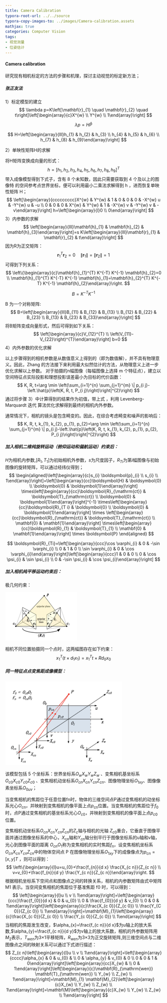 ```yaml
---
title: Camera Calibration
typora-root-url: ../../source
typora-copy-images-to: ../images/Camera-calibration.assets
mathjax: true
categories: Computer Vision
tags:
- 视觉测量
- 位姿估计
---
```


#### Camera calibration

研究现有相机标定的方法的步骤和机理，探讨主动视觉的标定新方法；

##### 张正友法

<!--more-->

1）标定模型的建立
$$
\lambda p=K\left[\mathbf{r}_{1} \quad \mathbf{r}_{2} \quad t\right]\left[\begin{array}{c}X^{w} \\ Y^{w} \\ 1\end{array}\right]
$$

$$
\lambda p=H \hat{P}
$$

$$
H=\left[\begin{array}{lll}h_{1} & h_{2} & h_{3} \\ h_{4} & h_{5} & h_{6} \\ h_{7} & h_{8} & h_{9}\end{array}\right]
$$

 2）单映性矩阵H的求解

将H矩阵变换成向量的形式： 
$$
h=\left[h_{1}, h_{2}, h_{3}, h_{4}, h_{5}, h_{6}, h_{7}, h_{8}, h_{9}\right]^{T}
$$
带入成像模型得到下式子，含有 8 个未知数，因此只需要获取到 4 个及以上的图像特 的空间参考点世界坐标，便可以利用最小二乘法求解得到 h ，进而恢复单映性矩阵 H；
$$
\left[\begin{array}{ccccccccc}X^{w} & Y^{w} & 1 & 0 & 0 & 0 & -X^{w} u & -Y^{w} u & -u \\ 0 & 0 & 0 & X^{w} & Y^{w} & 1 & -X^{w} v & -Y^{w} v & -v\end{array}\right] h=\left[\begin{array}{l}0 \\ 0\end{array}\right]
$$
3）内参数的求解 
$$
\left[\begin{array}{lll}\mathbf{h}_{1} & \mathbf{h}_{2} & \mathbf{h}_{3}\end{array}\right]=s K\left[\begin{array}{lll}\mathbf{r}_{1} & \mathbf{r}_{2} & t\end{array}\right]
$$
因为R为正交矩阵：
$$
\mathbf{r}_{1}^{T} \mathbf{r}_{2}=0 \quad\left\|\mathbf{r}_{1}\right\|=\left\|\mathbf{r}_{2}\right\|=1
$$
可得到下列关系：
$$
\left\{\begin{array}{c}\mathbf{h}_{1}^{T} K^{-T} K^{-1} \mathbf{h}_{2}=0 \\ \mathbf{h}_{1}^{T} K^{-T} K^{-1} \mathbf{h}_{1}=\mathbf{h}_{2}^{T} K^{-T} K^{-1} \mathbf{h}_{2}\end{array}\right.
$$

$$
B = K^{-T} K^{-1} 
$$

B 为一个对称矩阵:
$$
B=\left[\begin{array}{lll}B_{11} & B_{12} & B_{13} \\ B_{12} & B_{22} & B_{23} \\ B_{13} & B_{23} & B_{33}\end{array}\right]
$$
将B矩阵变成向量形式，然后可得到如下关系：
$$
\left[\begin{array}{c}V_{12}^{T} \\ \left(V_{11}-V_{22}\right)^{T}\end{array}\right] b=0
$$
4）内外参数的优化求解

以上步骤得到的相机参数是从数值意义上得到的（即为数值解），并不具有物理意义。因此，Zhang 的方法接下来利用最大似然估计的方法，从物理意义上进一步优化求解以上参数。 对于拍摄的n幅图像（每幅图像上选择 m 个特征点），建立以空间特征点实际投影和理想投影误差最小为目标的代价函数：
$$
K, R, t=\arg \min \left(\sum_{i=1}^{n} \sum_{j=1}^{m} \| p_{i j}-\left.\hat{p}\left(K, R, t, P_{i j}\right)\right|^{2}\right)
$$
通过将步骤 3）中计算得到的结果作为初值，带上式 ，利用 Levenberg-Marquardt 迭代 算法优化求解得到最终的相机内外参数。

通常情况下，相机的镜头是包含畸变的。因此，在综合考虑畸变和噪声的影响后：
$$
K, R, t, k_{1}, k_{2}, p_{1}, p_{2}=\arg \min \left(\sum_{i=1}^{n} \sum_{j=1}^{m} \| p_{i j}-\left.\hat{p}\left(K, R, t, k_{1}, k_{2}, p_{1}, p_{2}, P_{i j}\right)\right|^{2}\right)
$$

##### 加入相机二维纯旋转运动（俯仰运动和偏航运动）约束后：

$H$为相机内参数,$[R_{1},T_{1}]$为初始相机外参数，$s$为尺度因子，$R_{Ti}$为第$i$幅图像与初始图像的旋转矩阵，可以通过经纬仪得到；
$$
\begin{aligned}\left[\begin{array}{c}s_{i} \boldsymbol{p}_{i} \\ s_{i} \\ 1\end{array}\right]=\left[\begin{array}{cc}\boldsymbol{H} & \boldsymbol{0} \\ \boldsymbol{0} & \boldsymbol{1}\end{array}\right] \times\left[\begin{array}{cc}\boldsymbol{R}_{\mathrm{ct}} & \boldsymbol{T}_{\mathrm{ct}} \\ \boldsymbol{0} & \boldsymbol{1}\end{array}\right]^{-1} \times\left[\begin{array}{cc}\boldsymbol{R}_{T i} & \boldsymbol{0} \\ \boldsymbol{0} & \boldsymbol{1}\end{array}\right] \times \left[\begin{array}{cc}\boldsymbol{R}_{\mathrm{ct}} & \boldsymbol{T}_{\mathrm{ct}} \\ \mathbf{0} & \mathbf{1}\end{array}\right] \times\left[\begin{array}{cc}\boldsymbol{R}_{1} & \boldsymbol{T}_{1} \\ \mathbf{0} & \mathbf{1}\end{array}\right] \times \boldsymbol{P} \end{aligned}
$$

$$
\boldsymbol{R}_{Ti}=\left[\begin{array}{ccc}\cos \varphi_{i} & 0 & -\sin \varphi_{i} \\ 0 & 1 & 0 \\ \sin \varphi_{i} & 0 & \cos \varphi_{i}\end{array}\right]\left[\begin{array}{ccc}1 & 0 & 0 \\ 0 & \cos \psi_{i} & \sin \psi_{i} \\ 0 & -\sin \psi_{i} & \cos \psi_{i}\end{array}\right]
$$

##### 加入相机纯平移运动约束后：

极几何约束：

<img src="/images/Camera-calibration.assets/image-20200923111946021.png" alt="image-20200923111946021" style="zoom:50%;" />

相机不同位置拍摄同一个点时，这两幅图存在如下约束：
$$
x_{1}^{T}\left(t \times d_{1} x_{1}\right)=x_{1}^{T} t \times R d_{0} x_{0}
$$

##### 同一特征点点变焦距成像模型：

<img src="/images/Camera-calibration.assets/image-20200924092818130.png" alt="image-20200924092818130" style="zoom:67%;" />

该模型包括 5 个坐标系：世界坐标系$O_wX_wY_wZ_w$ 、变焦相机基坐标系${O}_{c0}X_{c0}Y_{c0}Z_{c0}$ 、变焦相机动坐标系${O}_{cn}X_{cn}Y_{cn}Z_{cn}$、图像物理坐标$O_{1xy}$、图像像素坐标系$O_{0uv}$；

当变焦相机的焦距位于任意位置fn时，物体的三维空间点P通过变焦相机的动坐标系光心$O_{cn}$，并映射到变焦相机的像平面上点$p_{cn}$位置。当变焦相机的焦距位于$f_0$时，点P通过变焦相机的基坐标系光心$O_{c0}$，并映射到变焦相机的像平面上点$p_{c0}$位置。

变焦相机动坐标系${O}_{cn}X_{cn}Y_{cn}Z_{cn}$的$Z_c$轴与相机的光轴 $Z_{c0}$重合，它垂直于图像平面并通过图像坐标系的中心，$X_{cn}$轴和$Y_{cn}$轴分别平行于图像坐标系的u轴和v轴，光心到图像平面的距离 $O_{cn}O_1$称为变焦相机的实时焦距$f_n$，设变焦相机坐标系${O}_{cn}X_{cn}Y_{cn}Z_{cn}$中的物体空间点 P 在图像物理坐标系$O_{1xy}$下的成像像点为$p_{cn}=[x,y]T$ ，则可以得到：
$$
\left\{\begin{array}{l}u=u_{0}+\frac{f_{n}}{d x} \frac{X_{c n}}{Z_{c n}} \\ v=v_{0}+\frac{f_{n}}{d y} \frac{Y_{c n}}{Z_{c n}}\end{array}\right.
$$
根据相机坐标系下空间点和图像点之间的转换关系，相机的内参数矩阵由式中矩阵 M1 表示。当空间变焦相机的焦距位于基准焦距 f0 时，可以得到：
$$
\left[\begin{array}{l}u \\ v \\ 1\end{array}\right]=\left[\begin{array}{ccc}\frac{f_{0}}{d x} & 0 & u_{0} \\ 0 & \frac{f_{0}}{d y} & v_{0} \\ 0 & 0 & 1\end{array}\right]\left[\begin{array}{c}\frac{X_{c 0}}{Z_{c 0}} \\ \frac{Y_{C 0}}{Z_{c 0}} \\ 1\end{array}\right]=\mathbf{M}_{1}\left[\begin{array}{c}\frac{X_{c 0}}{Z_{c 0}} \\ \frac{Y_{c 0}}{Z_{c 0}} \\ 1\end{array}\right]
$$
当相机的焦距发生改变，$\alpha_{x}=\frac{f_{c n}}{d x}$为u轴上的放大系数,$\alpha_{y}=\frac{f_{c n}}{d y}$为v轴上的放大系数，相机的外参数矩阵用$M_2$表示，$T_{wen}$为3×1平移矩阵，$R_{wen}$为3×3为正交旋转矩阵,则三维空间点与二维图像点之间的映射关系可以通过下式进行描述：
$$
Z_{c n}\left[\begin{array}{l}u \\ v \\ 1\end{array}\right]=\left[\begin{array}{cccc}\alpha_{x} & 0 & u_{0} & \\ 0 & \alpha_{y} & v_{0} & 0 \\ 0 & 0 & 1 & 0\end{array}\right]\left[\begin{array}{cc}X_{w} & \\ 0 & 1\end{array}\right]\left[\begin{array}{c}\mathbf{R}_{\mathrm{wen}} \mathbf{T}_{\mathrm{wen}} \\ Y_{w} \\ Z_{w} \\ 1\end{array}\right]=\mathbf{M}_{1} \mathbf{M}_{2}\left[\begin{array}{c}X_{w} \\ Y_{w} \\ Z_{w} \\ 1\end{array}\right]=\mathbf{M}\left[\begin{array}{c}X_{w} \\ Y_{w} \\ Z_{w} \\ 1\end{array}\right]
$$